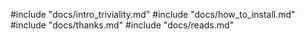 #include "docs/intro_triviality.md"
#include "docs/how_to_install.md"
#include "docs/thanks.md"
#include "docs/reads.md"

